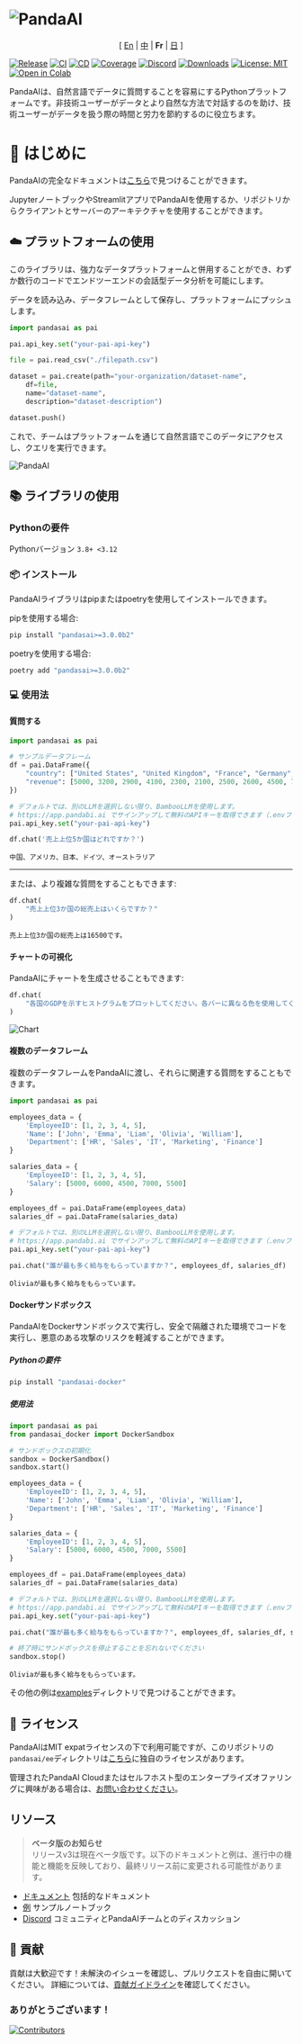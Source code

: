 # ![PandaAI](../assets/logo.png)

<p align="center">
[ <a href="../README.md">En</a> |
<a href="README_CN.md">中</a> |
<b>Fr</b> |
<a href="README_JA.md">日</a> ] 
</p>

[![Release](https://img.shields.io/pypi/v/pandasai?label=Release&style=flat-square)](https://pypi.org/project/pandasai/)
[![CI](https://github.com/sinaptik-ai/pandas-ai/actions/workflows/ci-core.yml/badge.svg)](https://github.com/sinaptik-ai/pandas-ai/actions/workflows/ci-core.yml/badge.svg)
[![CD](https://github.com/sinaptik-ai/pandas-ai/actions/workflows/cd.yml/badge.svg)](https://github.com/sinaptik-ai/pandas-ai/actions/workflows/cd.yml/badge.svg)
[![Coverage](https://codecov.io/gh/sinaptik-ai/pandas-ai/branch/main/graph/badge.svg)](https://codecov.io/gh/sinaptik-ai/pandas-ai)
[![Discord](https://dcbadge.vercel.app/api/server/kF7FqH2FwS?style=flat&compact=true)](https://discord.gg/KYKj9F2FRH)
[![Downloads](https://static.pepy.tech/badge/pandasai)](https://pepy.tech/project/pandasai) [![License: MIT](https://img.shields.io/badge/License-MIT-yellow.svg)](https://opensource.org/licenses/MIT)
[![Open in Colab](https://colab.research.google.com/assets/colab-badge.svg)](https://colab.research.google.com/drive/1ZnO-njhL7TBOYPZaqvMvGtsjckZKrv2E?usp=sharing)

PandaAIは、自然言語でデータに質問することを容易にするPythonプラットフォームです。非技術ユーザーがデータとより自然な方法で対話するのを助け、技術ユーザーがデータを扱う際の時間と労力を節約するのに役立ちます。

# 🔧 はじめに

PandaAIの完全なドキュメントは[こちら](https://pandas-ai.readthedocs.io/en/latest/)で見つけることができます。

JupyterノートブックやStreamlitアプリでPandaAIを使用するか、リポジトリからクライアントとサーバーのアーキテクチャを使用することができます。

## ☁️ プラットフォームの使用

このライブラリは、強力なデータプラットフォームと併用することができ、わずか数行のコードでエンドツーエンドの会話型データ分析を可能にします。

データを読み込み、データフレームとして保存し、プラットフォームにプッシュします。

```python
import pandasai as pai

pai.api_key.set("your-pai-api-key")

file = pai.read_csv("./filepath.csv")

dataset = pai.create(path="your-organization/dataset-name",
    df=file,
    name="dataset-name",
    description="dataset-description")

dataset.push()
```

これで、チームはプラットフォームを通じて自然言語でこのデータにアクセスし、クエリを実行できます。

![PandaAI](assets/demo.gif)

## 📚 ライブラリの使用

### Pythonの要件

Pythonバージョン `3.8+ <3.12`

### 📦 インストール

PandaAIライブラリはpipまたはpoetryを使用してインストールできます。

pipを使用する場合:

```bash
pip install "pandasai>=3.0.0b2"
```

poetryを使用する場合:

```bash
poetry add "pandasai>=3.0.0b2"
```

### 💻 使用法

#### 質問する

```python
import pandasai as pai

# サンプルデータフレーム
df = pai.DataFrame({
    "country": ["United States", "United Kingdom", "France", "Germany", "Italy", "Spain", "Canada", "Australia", "Japan", "China"],
    "revenue": [5000, 3200, 2900, 4100, 2300, 2100, 2500, 2600, 4500, 7000]
})

# デフォルトでは、別のLLMを選択しない限り、BambooLLMを使用します。
# https://app.pandabi.ai でサインアップして無料のAPIキーを取得できます（.envファイルで設定することもできます）。
pai.api_key.set("your-pai-api-key")

df.chat('売上上位5か国はどれですか？')
```

```
中国、アメリカ、日本、ドイツ、オーストラリア
```

---

または、より複雑な質問をすることもできます:

```python
df.chat(
    "売上上位3か国の総売上はいくらですか？"
)
```

```
売上上位3か国の総売上は16500です。
```

#### チャートの可視化

PandaAIにチャートを生成させることもできます:

```python
df.chat(
    "各国のGDPを示すヒストグラムをプロットしてください。各バーに異なる色を使用してください",
)
```

![Chart](assets/histogram-chart.png?raw=true)

#### 複数のデータフレーム

複数のデータフレームをPandaAIに渡し、それらに関連する質問をすることもできます。

```python
import pandasai as pai

employees_data = {
    'EmployeeID': [1, 2, 3, 4, 5],
    'Name': ['John', 'Emma', 'Liam', 'Olivia', 'William'],
    'Department': ['HR', 'Sales', 'IT', 'Marketing', 'Finance']
}

salaries_data = {
    'EmployeeID': [1, 2, 3, 4, 5],
    'Salary': [5000, 6000, 4500, 7000, 5500]
}

employees_df = pai.DataFrame(employees_data)
salaries_df = pai.DataFrame(salaries_data)

# デフォルトでは、別のLLMを選択しない限り、BambooLLMを使用します。
# https://app.pandabi.ai でサインアップして無料のAPIキーを取得できます（.envファイルで設定することもできます）。
pai.api_key.set("your-pai-api-key")

pai.chat("誰が最も多く給与をもらっていますか？", employees_df, salaries_df)
```

```
Oliviaが最も多く給与をもらっています。
```

#### Dockerサンドボックス

PandaAIをDockerサンドボックスで実行し、安全で隔離された環境でコードを実行し、悪意のある攻撃のリスクを軽減することができます。

##### Pythonの要件

```bash
pip install "pandasai-docker"
```

##### 使用法

```python
import pandasai as pai
from pandasai_docker import DockerSandbox

# サンドボックスの初期化
sandbox = DockerSandbox()
sandbox.start()

employees_data = {
    'EmployeeID': [1, 2, 3, 4, 5],
    'Name': ['John', 'Emma', 'Liam', 'Olivia', 'William'],
    'Department': ['HR', 'Sales', 'IT', 'Marketing', 'Finance']
}

salaries_data = {
    'EmployeeID': [1, 2, 3, 4, 5],
    'Salary': [5000, 6000, 4500, 7000, 5500]
}

employees_df = pai.DataFrame(employees_data)
salaries_df = pai.DataFrame(salaries_data)

# デフォルトでは、別のLLMを選択しない限り、BambooLLMを使用します。
# https://app.pandabi.ai でサインアップして無料のAPIキーを取得できます（.envファイルで設定することもできます）。
pai.api_key.set("your-pai-api-key")

pai.chat("誰が最も多く給与をもらっていますか？", employees_df, salaries_df, sandbox=sandbox)

# 終了時にサンドボックスを停止することを忘れないでください
sandbox.stop()
```

```
Oliviaが最も多く給与をもらっています。
```

その他の例は[examples](examples)ディレクトリで見つけることができます。

## 📜 ライセンス

PandaAIはMIT expatライセンスの下で利用可能ですが、このリポジトリの`pandasai/ee`ディレクトリは[こちら](https://github.com/sinaptik-ai/pandas-ai/blob/main/ee/LICENSE)に独自のライセンスがあります。

管理されたPandaAI Cloudまたはセルフホスト型のエンタープライズオファリングに興味がある場合は、[お問い合わせください](https://getpanda.ai/pricing)。

## リソース

> **ベータ版のお知らせ**  
> リリースv3は現在ベータ版です。以下のドキュメントと例は、進行中の機能と機能を反映しており、最終リリース前に変更される可能性があります。

- [ドキュメント](https://pandas-ai.readthedocs.io/en/latest/) 包括的なドキュメント
- [例](examples) サンプルノートブック
- [Discord](https://discord.gg/KYKj9F2FRH) コミュニティとPandaAIチームとのディスカッション

## 🤝 貢献

貢献は大歓迎です！未解決のイシューを確認し、プルリクエストを自由に開いてください。
詳細については、[貢献ガイドライン](CONTRIBUTING.md)を確認してください。

### ありがとうございます！

[![Contributors](https://contrib.rocks/image?repo=sinaptik-ai/pandas-ai)](https://github.com/sinaptik-ai/pandas-ai/graphs/contributors)